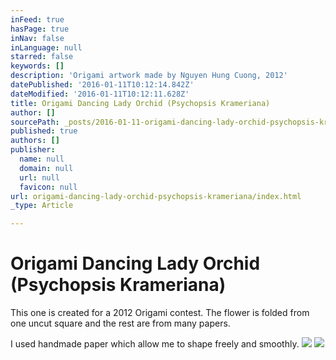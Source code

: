 ```yaml
---
inFeed: true
hasPage: true
inNav: false
inLanguage: null
starred: false
keywords: []
description: 'Origami artwork made by Nguyen Hung Cuong, 2012'
datePublished: '2016-01-11T10:12:14.842Z'
dateModified: '2016-01-11T10:12:11.628Z'
title: Origami Dancing Lady Orchid (Psychopsis Krameriana)
author: []
sourcePath: _posts/2016-01-11-origami-dancing-lady-orchid-psychopsis-krameriana.md
published: true
authors: []
publisher:
  name: null
  domain: null
  url: null
  favicon: null
url: origami-dancing-lady-orchid-psychopsis-krameriana/index.html
_type: Article

---
```

# Origami Dancing Lady Orchid (Psychopsis Krameriana)

This one is created for a 2012 Origami contest. The flower is folded from one uncut square and the rest are from many papers. 

I used handmade paper which allow me to shape freely and smoothly.
![](https://s3-us-west-2.amazonaws.com/the-grid-img/p/925ca7ae4653e6429172e1c29708f6ff248292fc.jpg)
![](https://s3-us-west-2.amazonaws.com/the-grid-img/p/47a8e169b9325c410c68f20f451bdaf211b12cc0.jpg)